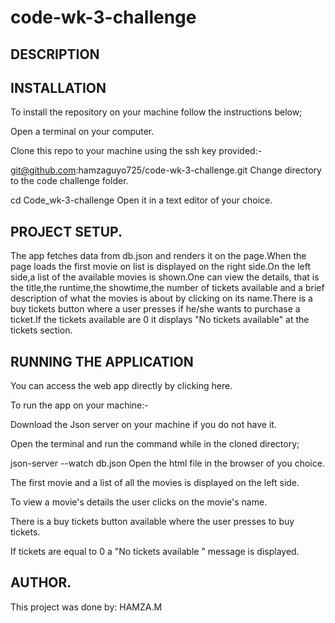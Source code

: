 # code-wk-3-challenge

## DESCRIPTION


## INSTALLATION
To install the repository on your machine follow the instructions below;

Open a terminal on your computer.

Clone this repo to your machine using the ssh key provided:-

git@github.com:hamzaguyo725/code-wk-3-challenge.git
Change directory to the code challenge folder.

  cd Code_wk-3-challenge
Open it in a text editor of your choice.

## PROJECT SETUP.
The app fetches data from db.json and renders it on the page.When the page loads the first movie on list is displayed on the right side.On the left side,a list of the available movies is shown.One can view the details, that is the title,the runtime,the showtime,the number of tickets available and a brief description of what the movies is about by clicking on its name.There is a buy tickets button where a user presses if he/she wants to purchase a ticket.If the tickets available are 0 it displays "No tickets available" at the tickets section.

## RUNNING THE APPLICATION
You can access the web app directly by clicking here.

To run the app on your machine:-

Download the Json server on your machine if you do not have it.

Open the terminal and run the command while in the cloned directory;

  json-server --watch db.json
Open the html file in the browser of you choice.

The first movie and a list of all the movies is displayed on the left side.

To view a movie's details the user clicks on the movie's name.

There is a buy tickets button available where the user presses to buy tickets.

If tickets are equal to 0 a "No tickets available " message is displayed.

## AUTHOR.
This project was done by: HAMZA.M